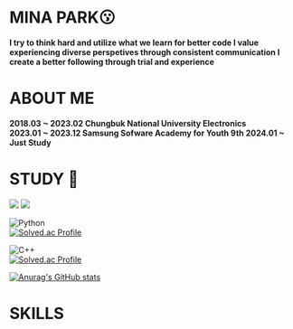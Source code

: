 # MINA PARK😗

**I try to think hard and utilize what we learn for better code
I value experiencing diverse perspetives through consistent communication
I create a better following through trial and experience**

# ABOUT ME
**2018.03 ~ 2023.02 Chungbuk National University Electronics  
2023.01 ~ 2023.12 Samsung Sofware Academy for Youth 9th
2024.01 ~ Just Study**

# STUDY 📖
<a href="https://mina3215.tistory.com/" target="_blank"><img src="https://img.shields.io/badge/tistory-181717?style=for-the-badge&logo=tistory&logoColor=white"/></a>
<a href="https://github.com/SolveGuys/AlgorithmStudy" target="_blank"><img src="https://img.shields.io/badge/github-181717?style=for-the-badge&logo=github&logoColor=white"/></a>


![Python](https://img.shields.io/badge/Python-3776AB.svg?&style=for-the-badge&logo=Python&logoColor=white)  
[![Solved.ac Profile](http://mazassumnida.wtf/api/v2/generate_badge?boj=icherom)](https://solved.ac/icherom/)

    
![C++](https://img.shields.io/badge/C++-00599C.svg?&style=for-the-badge&logo=Python&logoColor=white)  
[![Solved.ac Profile](http://mazassumnida.wtf/api/v2/generate_badge?boj=mina3215)](https://solved.ac/mina3215/)

[![Anurag's GitHub stats](https://github-readme-stats.vercel.app/api?username=mina3215&show_icons=true&theme=dark)](https://github.com/mina3215/github-readme-stats)

# SKILLS

<!--
**mina3215/mina3215** is a ✨ _special_ ✨ repository because its `README.md` (this file) appears on your GitHub profile.

Here are some ideas to get you started:

- 🔭 I’m currently working on ...
- 🌱 I’m currently learning ...
- 👯 I’m looking to collaborate on ...
- 🤔 I’m looking for help with ...
- 💬 Ask me about ...
- 📫 How to reach me: ...
- 😄 Pronouns: ...
- ⚡ Fun fact: ...
-->

